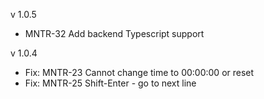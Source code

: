 v 1.0.5
* MNTR-32 Add backend Typescript support

v 1.0.4
* Fix: MNTR-23 Cannot change time to 00:00:00 or reset
* Fix: MNTR-25 Shift-Enter - go to next line